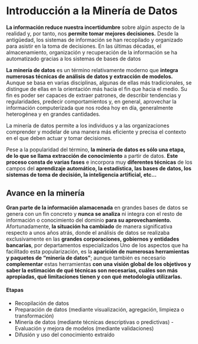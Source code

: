 # Introducción a la Minería de Datos

**La información reduce nuestra incertidumbre** sobre algún aspecto de la realidad y, por tanto, nos **permite tomar mejores decisiones.** Desde la antigüedad, los sistemas de información se han recopilado y organizado para asistir en la toma de decisiones. En las últimas décadas, el almacenamiento, organización y recuperación de la información se ha automatizado gracias a los sistemas de bases de datos

**La minería de datos** es un término relativamente moderno que **integra numerosas técnicas de análisis de datos y extracción de modelos.** Aunque se basa en varias disciplinas, algunas de ellas más tradicionales, se distingue de ellas en la orientación más hacia el fin que hacia el medio. Su fin es poder ser capaces de extraer patrones, de describir tendencias y regularidades, predecir comportamientos y, en general, aprovechar la información computerizada que nos rodea hoy en día, generalmente heterogénea y en grandes cantidades.

La minería de datos permite a los individuos y a las organizaciones comprender y modelar de una manera más eficiente y precisa el contexto en el que deben actuar y tomar decisiones.

Pese a la popularidad del término, **la minería de datos es sólo una etapa, de lo que se llama extracción de conocimiento** a partir de datos. **Este proceso consta de varias fases** e incorpora muy **diferentes técnicas** de los campos del **aprendizaje automático, la estadística, las bases de datos, los sistemas de toma de decisión, la inteligencia artificial, etc...**

## Avance en la minería

**Gran parte de la información alamacenada** en grandes bases de datos se genera con un fin concreto y **nunca se analiza** ni integra con el resto de información o conocimiento del dominio **para su aprovechamiento.** Afortunadamente, **la situación ha cambiado** de manera significativa respecto a unos años atrás, donde el análisis de datos se realizaba exclusivamente en las **grandes corporaciones, gobiernos y entidades bancarias**, por departamentos especializados
Uno de los aspectos que ha facilitado esta popularización, es la **aparición de numerosas herramientas y paquetes de “minería de datos”**; aunque también es necesario **complementar** estas herramientas **con una visión global de los objetivos y saber la estimación de qué técnicas son necesarias, cuáles son más apropiadas, qué limitaciones tienen y con qué metodología utilizarlas.**

#### Etapas

- Recopilación de datos
- Preparación de datos (mediante visualización, agregación, limpieza o transformación) 
- Minería de datos (mediante técnicas descriptivas o predictivas)
-Evaluación y mejora de modelos (mediante validaciones)
- Difusión y uso del conocimiento extraído